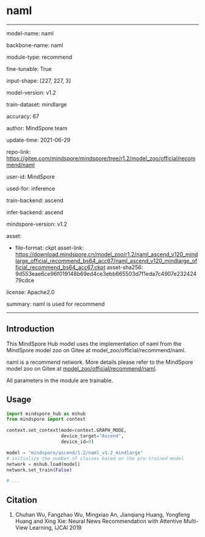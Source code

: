 # naml

---

model-name: naml

backbone-name: naml

module-type: recommend

fine-tunable: True

input-shape: [227, 227, 3]

model-version: v1.2

train-dataset: mindlarge

accuracy: 67

author: MindSpore team

update-time: 2021-06-29

repo-link: <https://gitee.com/mindspore/mindspore/tree/r1.2/model_zoo/official/recommend/naml>

user-id: MindSpore

used-for: inference

train-backend: ascend

infer-backend: ascend

mindspore-version: v1.2

asset:

-
    file-format: ckpt
    asset-link: <https://download.mindspore.cn/model_zoo/r1.2/naml_ascend_v120_mindlarge_official_recommend_bs64_acc67/naml_ascend_v120_mindlarge_official_recommend_bs64_acc67.ckpt>
    asset-sha256: 9d553eae6ce96f019148b69ed4ce3ebb665503d7f1eda7c4907e23242479cdce

license: Apache2.0

summary: naml is used for recommend

---

## Introduction

This MindSpore Hub model uses the implementation of naml from the MindSpore model zoo on Gitee at model_zoo/official/recommend/naml.

naml is a recommend network. More details please refer to the MindSpore model zoo on Gitee at [model_zoo/official/recommend/naml](https://gitee.com/mindspore/mindspore/blob/r1.2/model_zoo/official/recommend/naml/README.md).

All parameters in the module are trainable.

## Usage

```python
import mindspore_hub as mshub
from mindspore import context

context.set_context(mode=context.GRAPH_MODE,
                    device_target="Ascend",
                    device_id=0)

model = "mindspore/ascend/1.2/naml_v1.2_mindlarge"
# initialize the number of classes based on the pre-trained model
network = mshub.load(model)
network.set_train(False)

# ...
```

## Citation

1. Chuhan Wu, Fangzhao Wu, Mingxiao An, Jianqiang Huang, Yongfeng Huang and Xing Xie: Neural News Recommendation with Attentive Multi-View Learning, IJCAI 2019
